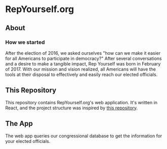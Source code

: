 # RepYourself.org

## About

### How we started

After the election of 2016, we asked ourselves "how can we make it easier for
all Americans to participate in democracy?" After several conversations and a
desire to make a tangible impact, Rep Yourself was born in February of 2017.
With our mission and vision realized, all Americans will have the tools at
their disposal to effectively and easily reach our elected officials.

## This Repository

This repository contains RepYourself.org's web application. It's written in
React, and the project structure was inspired by
[this repository](https://github.com/kauffecup/react-native-web-hello-world).

## The App

The web app queries our congressional database to get the information for your 
elected officials.
